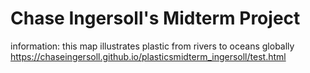 # Chase Ingersoll's Midterm Project
information: this map illustrates plastic from rivers to oceans globally
https://chaseingersoll.github.io/plasticsmidterm_ingersoll/test.html
